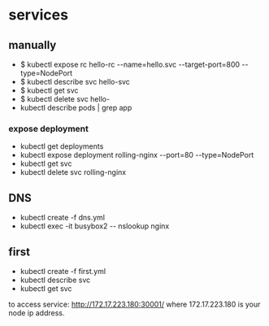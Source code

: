 # services
## manually
- $ kubectl expose rc hello-rc --name=hello.svc --target-port=800 --type=NodePort
- $ kubectl describe svc hello-svc
- $ kubectl get svc
- $ kubectl delete svc hello-
- kubectl describe pods | grep app

### expose deployment
- kubectl get deployments
- kubectl expose deployment rolling-nginx --port=80 --type=NodePort
- kubectl get svc
- kubectl delete svc rolling-nginx


## DNS
- kubectl create -f dns.yml
- kubectl exec -it busybox2  -- nslookup nginx



## first
- kubectl create -f first.yml
- kubectl describe svc
- kubectl get svc

to access service: http://172.17.223.180:30001/
where 172.17.223.180 is your node ip address.



